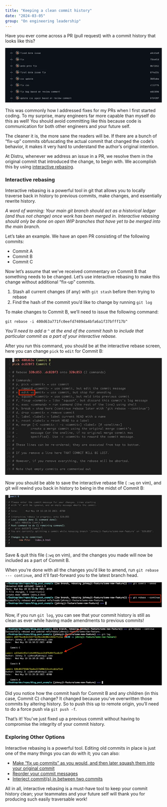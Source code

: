 ```yaml
---
title: "Keeping a clean commit history"
date: "2024-03-05"
group: "On engineering leadership"
---
```


Have you ever come across a PR (pull request) with a commit history that looks like this?

![Dirty commit history](./dirty-history.png)

This was commonly how I addressed fixes for my PRs when I first started coding. To my surprise, many engineers far more capable than myself do this as well! You should avoid committing like this because code is communication for both other engineers and your future self.

The cleaner it is, the more sane the readers will be. If there are a bunch of “fix-up” commits obfuscating the actual commit that changed the code’s behavior, it makes it very hard to understand the author’s original intention.

At Distru, whenever we address an issue in a PR, we resolve them in the original commit that introduced the change, to begin with. We accomplish this by using [interactive rebasing](https://git-scm.com/book/en/v2/Git-Tools-Rewriting-History).

### Interactive rebasing

Interactive rebasing is a powerful tool in git that allows you to locally traverse back in history to previous commits, make changes, and essentially rewrite history.

_A word of warning: Your main git branch should act as a historical ledger (and thus not change) once work has been merged in. Interactive rebasing should only be done on open WIP branches that have yet to be merged into the main branch._

Let’s take an example. We have an open PR consisting of the following commits:

*   Commit A
*   Commit B
*   Commit C

Now let’s assume that we've received commentary on Commit B that something needs to be changed. Let’s use interactive rebasing to make this change without additional “fix-up” commits.

1. Stash all current changes (if any) with `git stash` before then trying to rebase
1. Find the hash of the commit you’d like to change by running `git log`

To make changes to Commit B, we’ll need to issue the following command:

```
git rebase -i 400d63a771fc0eefd7409da4bfa6a1f37bfff17b^
```

_You’ll need to add a_ `^` _at the end of the commit hash to include that particular commit as a part of your interactive rebase._

After you run this command, you should be at the interactive rebase screen, here you can change `pick` to `edit` for Commit B:

![Interactive rebase screen 1](./rebase.png)

Now you should be able to save the interactive rebase file ( `:wq` on vim), and git will rewind you back in history to being in the midst of Commit B:

![Interactive rebase screen 2](./rebase2.png)

Save & quit this file (`:wq` on vim), and the changes you made will now be included as a part of Commit B.

When you’re done with all the changes you’d like to amend, run `git rebase --- continue`, and it’ll fast-forward you to the latest branch head.

![Interactive rebase screen 3](./rebase3.png)

Now, if you run `git log`, you can see that your commit history is still as clean as ever while having made amendments to previous commits!

![Interactive rebase screen 4](./rebase4.png)

Did you notice how the commit hash for Commit B and any children (in this case, Commit C) change? It changed because you've overwritten those commits by altering history. So to push this up to remote origin, you’ll need to do a force push via `git push -f`.

That’s it! You've just fixed up a previous commit without having to compromise the integrity of your commit history.

### Exploring Other Options

Interactive rebasing is a powerful tool. Editing old commits in place is just one of the many things you can do with it; you can also:

*   [Make “fix up commits” as you would, and then later squash them into your original commit](https://thoughtbot.com/blog/git-interactive-rebase-squash-amend-rewriting-history#squash-commits-together)
*   [Reorder your commit messages](https://thoughtbot.com/blog/git-interactive-rebase-squash-amend-rewriting-history#reword-other-commit-messages-take-2)
*   [Interject commit(s) in between two commits](https://stackoverflow.com/questions/32315156/how-to-inject-a-commit-between-some-two-arbitrary-commits-in-the-past)

All in all, interactive rebasing is a must-have tool to keep your commit history clean; your teammates and your future self will thank you for producing such easily traversable work!
